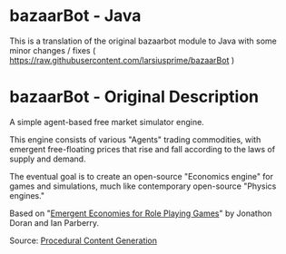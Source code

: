 bazaarBot - Java
=========

This is a translation of the original bazaarbot module to Java with some minor changes / fixes ( https://raw.githubusercontent.com/larsiusprime/bazaarBot )


bazaarBot - Original Description
=========

A simple agent-based free market simulator engine.

This engine consists of various "Agents" trading commodities, with emergent free-floating prices that rise and fall according to the laws of supply and demand.

The eventual goal is to create an open-source "Economics engine" for games and simulations, much like contemporary open-source "Physics engines."

Based on "[Emergent Economies for Role Playing Games](http://larc.unt.edu/techreports/LARC-2010-03.pdf)" by Jonathon Doran and Ian Parberry.

Source: [Procedural Content Generation](http://larc.unt.edu/ian/research/content/)